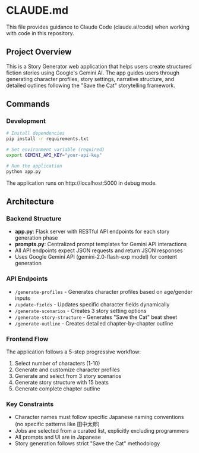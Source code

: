 # CLAUDE.md

This file provides guidance to Claude Code (claude.ai/code) when working with code in this repository.

## Project Overview
This is a Story Generator web application that helps users create structured fiction stories using Google's Gemini AI. The app guides users through generating character profiles, story settings, narrative structure, and detailed outlines following the "Save the Cat" storytelling framework.

## Commands

### Development
```bash
# Install dependencies
pip install -r requirements.txt

# Set environment variable (required)
export GEMINI_API_KEY="your-api-key"

# Run the application
python app.py
```

The application runs on http://localhost:5000 in debug mode.

## Architecture

### Backend Structure
- **app.py**: Flask server with RESTful API endpoints for each story generation phase
- **prompts.py**: Centralized prompt templates for Gemini API interactions
- All API endpoints expect JSON requests and return JSON responses
- Uses Google Gemini API (gemini-2.0-flash-exp model) for content generation

### API Endpoints
- `/generate-profiles` - Generates character profiles based on age/gender inputs
- `/update-fields` - Updates specific character fields dynamically
- `/generate-scenarios` - Creates 3 story setting options
- `/generate-story-structure` - Generates "Save the Cat" beat sheet
- `/generate-outline` - Creates detailed chapter-by-chapter outline

### Frontend Flow
The application follows a 5-step progressive workflow:
1. Select number of characters (1-10)
2. Generate and customize character profiles
3. Generate and select from 3 story scenarios
4. Generate story structure with 15 beats
5. Generate complete chapter outline

### Key Constraints
- Character names must follow specific Japanese naming conventions (no specific patterns like 田中太郎)
- Jobs are selected from a curated list, explicitly excluding programmers
- All prompts and UI are in Japanese
- Story generation follows strict "Save the Cat" methodology